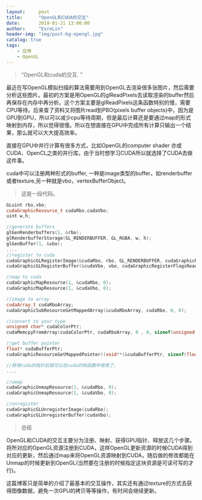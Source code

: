 ```yaml
---
layout:     post
title:      "OpenGL和CUDA的交互"
date:       2019-01-21 13:00:00
author:     "ExreLin"
header-img: "img/post-bg-opengl.jpg"
catalog: true
tags:
    - 应用
    - OpenGL
---
```


>“OpenGL和cuda的交互. ”


最近在写OpenGL模拟扫描的算法需要用到OpenGL去渲染很多张图片，然后需要分析这些图片。最初的方案是用OpenGL的glReadPixels去读取渲染的buffer然后再保存在内存中再分析。这个方案主要是glReadPixels这条函数特别的慢，需要CPU等待。后来查了资料又将图片read到PBO(pixels buffer objects)中，因为是GPU到GPU，所以可以减少cpu等待周期，但是最后计算还是要通过map的形式映射到内存，所以觉得很慢。所以在想直接在GPU中完成所有计算只输出一个结果，那么就可以大大提高效率。<br>

直接在GPU中并行计算有很多方式，比如OpenGL的computer shader 亦或CUDA、OpenCL之类的并行库。由于当时想学习CUDA所以就选择了CUDA去做这件事。<br>


cuda中可以注册两种形式的buffer, 一种是image类型的buffer，如renderbuffer或者texture,另一种就是vbo，vertexBufferObject。<br>

>这是一段代码。

```cpp
GLuint rbo,vbo;
cudaGraphicResource_t cudaRbo,cudaVbo;
uint w,h;

//generate buffers
glGenRenderbuffers(1, &rbo);
glRenderbufferStorage(GL_RENDERBUFFER, GL_RGBA, w, h);
glGenBuffer(1, &vbo);
....
//register to cuda
cudaGraphicGLRegisterImage(&cudaRbo, rbo, GL_RENDERBUFFER, cudaGraphicRegisterFlagsReadOnly);
cudaGraphicGLRegisterBuffer(&cudaVbo, vbo, cudaGraphicRegisterFlagsReadOnly);

//map to cuda
cudaGraphicMapResource(1, &cudaRbo, 0);
cudaGraphicMapResource(1, &cudaVbo, 0);

//image to array
cudaArray_t cudaRboArray;
cudaGraphicSubResourceGetMappedArray(&cudaRboArray, cudaRbo, 0, 0);

//convert to your type
unsigned char* cudaColorPtr;
cudaMemcpyFromArray(cudaColorPtr, cudaRboArray, 0 , 0, sizeof(unsigned char)*w*h*4, cudaMemcpyDeviceToDevice);

//get buffer pointer
float* cudaBufferPtr;
cudaGraphicResourceGetMappedPointer((void**)&cudaBufferPtr, sizeof(float)*3, cudaVbo);//only need three float

//获得cuda的指针后就可以在cuda的核函数中使用了。
....

//umap
cudaGraphicUnmapResource(1, &cudaRbo, 0);
cudaGraphicUnmapResource(1, &cudaVbo, 0);

//unregister
cudaGraphicGLUnregisterImage(cudaRbo);
cudaGraphicGLUnregisterBuffer(cudaVbo);

```


> 总结

OpenGL和CUDA的交互主要分为注册、映射、获得GPU指针、释放这几个步骤。将所对应的OpenGL资源注册到CUDA，这样OpenGL更新资源的时候CUDA得到对应的更新，然后通过map来将OpenGL资源映射到CUDA，随后做的修改都能在Unmap的时候更新到OpenGL(当然要在注册的时候指定这块资源是可读可写的才行)。<br>

这篇博客只是简单的介绍了最基本的交互操作，其实还有通过texture的方式去获得图像数据，避免一次GPU的拷贝等等操作，有时间会继续更新。<br>


